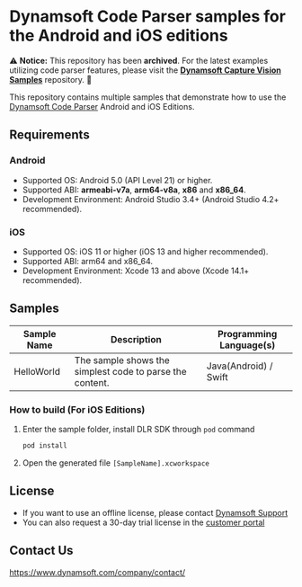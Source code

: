 # Dynamsoft Code Parser samples for the Android and iOS editions

⚠️ **Notice:** This repository has been **archived**. For the latest examples utilizing code parser features, please visit the **[Dynamsoft Capture Vision Samples](https://github.com/Dynamsoft/capture-vision-mobile-samples)** repository. 🚀

This repository contains multiple samples that demonstrate how to use the [Dynamsoft Code Parser](https://www.dynamsoft.com/code-parser/docs/core/introduction/) Android and iOS Editions.

## Requirements

### Android

- Supported OS: Android 5.0 (API Level 21) or higher.
- Supported ABI: **armeabi-v7a**, **arm64-v8a**, **x86** and **x86_64**.
- Development Environment: Android Studio 3.4+ (Android Studio 4.2+ recommended).

### iOS

- Supported OS: iOS 11 or higher (iOS 13 and higher recommended).
- Supported ABI: arm64 and x86_64.
- Development Environment: Xcode 13 and above (Xcode 14.1+ recommended).

## Samples

| Sample Name | Description | Programming Language(s) |
| ----------- | ----------- | ----------------------- |
| HelloWorld | The sample shows the simplest code to parse the content. | Java(Android) / Swift |

### How to build (For iOS Editions)

1. Enter the sample folder, install DLR SDK through `pod` command

    ```bash
    pod install
    ```

2. Open the generated file `[SampleName].xcworkspace`

## License

- If you want to use an offline license, please contact [Dynamsoft Support](https://www.dynamsoft.com/company/contact/)
- You can also request a 30-day trial license in the [customer portal](https://www.dynamsoft.com/customer/license/trialLicense?product=dcp&utm_source=github&package=ios)

## Contact Us

https://www.dynamsoft.com/company/contact/
